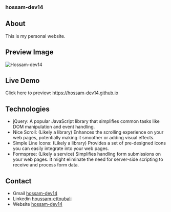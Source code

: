 ### hossam-dev14

## About
This is my personal website.

## Preview Image
![Hossam-dev14](https://github.com/hossam-dev14/hossam-dev14.github.io/assets/73648971/6efabf43-7381-4b14-9249-115ab06a9dc7)

## Live Demo
Click here to preview:  https://hossam-dev14.github.io


## Technologies
- jQuery: A popular JavaScript library that simplifies common tasks like DOM manipulation and event handling.
- Nice Scroll: (Likely a library) Enhances the scrolling experience on your web pages, potentially making it smoother or adding visual effects.
- Simple Line Icons: (Likely a library) Provides a set of pre-designed icons you can easily integrate into your web pages.
- Formspree: (Likely a service) Simplifies handling form submissions on your web pages. It might eliminate the need for server-side scripting to receive and process form data.



## Contact

- Gmail [hossam-dev14](mailto:hossamtoubali@gmail.com)
- Linkedin [houssam-ettoubali](https://www.linkedin.com/in/houssam-ettoubali/)
- Website [hossam-dev14](https://hossam-dev14.github.io/)
        <a href="" class="linkdin" target="_blank"><i class="icon-social-linkedin"></i></a>
